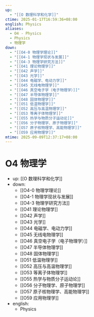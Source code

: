 ```yaml
---
up:
  - "[[O 数理科学和化学]]"
ctime: 2025-01-17T16:59:36+08:00
english: Physics
aliases:
  - O4 - Physics
  - Physics
  - 物理学
down:
  - "[[O4-0 物理学理论]]"
  - "[[O4-1 物理学现状与发展]]"
  - "[[O4-3 物理学研究方法]]"
  - "[[O41 理论物理学]]"
  - "[[O42 声学]]"
  - "[[O43 光学]]"
  - "[[O44 电磁学、电动力学]]"
  - "[[O45 无线电物理学]]"
  - "[[O46 真空电子学（电子物理学）]]"
  - "[[O47 半导体物理学]]"
  - "[[O48 固体物理学]]"
  - "[[O51 低温物理学]]"
  - "[[O52 高压与高温物理学]]"
  - "[[O53 等离子体物理学]]"
  - "[[O55 热学与物质分子运动论]]"
  - "[[O56 分子物理学、原子物理学]]"
  - "[[O57 原子核物理学、高能物理学]]"
  - "[[O59 应用物理学]]"
mtime: 2025-09-09T12:37:17+08:00
---
```


# O4 物理学

- up: [[O 数理科学和化学]]
- down:
	- [[O4-0 物理学理论]]
	- [[O4-1 物理学现状与发展]]
	- [[O4-3 物理学研究方法]]
	- [[O41 理论物理学]]
	- [[O42 声学]]
	- [[O43 光学]]
	- [[O44 电磁学、电动力学]]
	- [[O45 无线电物理学]]
	- [[O46 真空电子学（电子物理学）]]
	- [[O47 半导体物理学]]
	- [[O48 固体物理学]]
	- [[O51 低温物理学]]
	- [[O52 高压与高温物理学]]
	- [[O53 等离子体物理学]]
	- [[O55 热学与物质分子运动论]]
	- [[O56 分子物理学、原子物理学]]
	- [[O57 原子核物理学、高能物理学]]
	- [[O59 应用物理学]]
- english:
	- Physics
